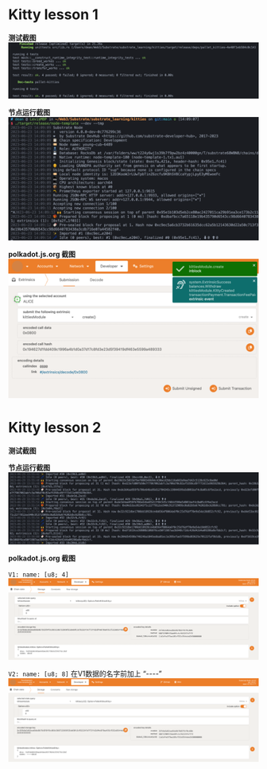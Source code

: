 # Kitty lesson 1
**测试截图**
![test](images/k1-image-2.png)

**节点运行截图**
![node template](images/k1-image.png)

**polkadot.js.org 截图**
![polkadotjs](images/k1-image-1.png)

# Kitty lesson 2
**测试截图**

**节点运行截图**
![Alt text](images/k2-image-2.png)

**polkadot.js.org 截图**

`V1: name: [u8; 4]`
![Alt text](images/k2-image-3.png)


`V2: name: [u8; 8]` 在V1数据的名字前加上 “----”
![Alt text](images/k2-image-4.png)